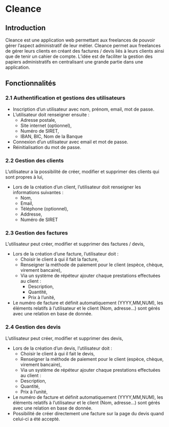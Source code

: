 # Cleance

## Introduction

Cleance est une application web permettant aux freelances de pouvoir gérer l’aspect administratif de leur métier. Cleance permet aux freelances de gérer leurs clients en créant des factures / devis liés à leurs clients ainsi que de tenir un cahier de compte. L’idée est de faciliter la gestion des papiers administratifs en centralisant une grande partie dans une application.

## Fonctionnalités

### 2.1 Authentification et gestions des utilisateurs

- Inscription d’un utilisateur avec nom, prénom, email, mot de passe.
- L’utilisateur doit renseigner ensuite :
    - Adresse postale,
    - Site internet (optionnel),
    - Numéro de SIRET,
    - IBAN, BIC, Nom de la Banque
- Connexion d’un utilisateur avec email et mot de passe.
- Réinitialisation du mot de passe.

### 2.2 Gestion des clients

L’utilisateur a la possibilité de créer, modifier et supprimer des clients qui sont propres à lui,
- Lors de la création d’un client, l’utilisateur doit renseigner les informations suivantes :
    - Nom,
    - Email,
    - Téléphone (optionnel),
    - Addresse,
    - Numéro de SIRET

### 2.3 Gestion des factures

L’utilisateur peut créer, modifier et supprimer des factures / devis,
- Lors de la création d’une facture, l’utilisateur doit :
    - Choisir le client à qui il fait la facture,
    - Renseigner la méthode de paiement pour le client (espèce, chèque, virement bancaire),
    - Via un système de répéteur ajouter chaque prestations effectuées au client :
        - Description,
        - Quantité,
        - Prix à l’unité,
- Le numéro de facture et définit automatiquement (YYYY,MM,NUM), les éléments relatifs à l’utilisateur et le client (Nom, adresse…) sont gérés avec une relation en base de donnée.

### 2.4 Gestion des devis

L’utilisateur peut créer, modifier et supprimer des devis,
- Lors de la création d’un devis, l’utilisateur doit :
    - Choisir le client à qui il fait le devis,
    - Renseigner la méthode de paiement pour le client (espèce, chèque, virement bancaire),
    - Via un système de répéteur ajouter chaque prestations effectuées au client :
    - Description,
    - Quantité,
    - Prix à l’unité,
- Le numéro de facture et définit automatiquement (YYYY,MM,NUM), les éléments relatifs à l’utilisateur et le client (Nom, adresse…) sont gérés avec une relation en base de donnée.
- Possibilité de créer directement une facture sur la page du devis quand celui-ci a été accepté.
